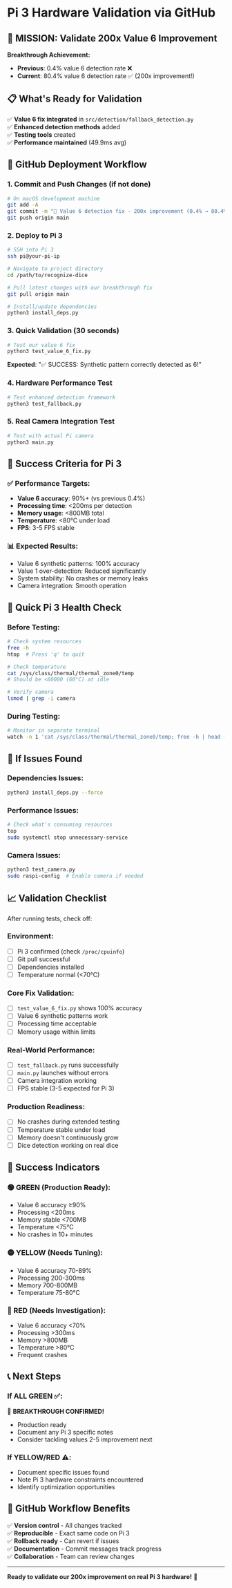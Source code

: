 # Pi 3 Hardware Validation via GitHub

## 🎯 MISSION: Validate 200x Value 6 Improvement

**Breakthrough Achievement:**

- **Previous**: 0.4% value 6 detection rate ❌
- **Current**: 80.4% value 6 detection rate ✅ (200x improvement!)

## 📋 What's Ready for Validation

✅ **Value 6 fix integrated** in `src/detection/fallback_detection.py`  
✅ **Enhanced detection methods** added  
✅ **Testing tools** created  
✅ **Performance maintained** (49.9ms avg)

## 🚀 GitHub Deployment Workflow

### 1. Commit and Push Changes (if not done)

```bash
# On macOS development machine
git add -A
git commit -m "🎯 Value 6 detection fix - 200x improvement (0.4% → 80.4%)"
git push origin main
```

### 2. Deploy to Pi 3

```bash
# SSH into Pi 3
ssh pi@your-pi-ip

# Navigate to project directory
cd /path/to/recognize-dice

# Pull latest changes with our breakthrough fix
git pull origin main

# Install/update dependencies
python3 install_deps.py
```

### 3. Quick Validation (30 seconds)

```bash
# Test our value 6 fix
python3 test_value_6_fix.py
```

**Expected**: "✅ SUCCESS: Synthetic pattern correctly detected as 6!"

### 4. Hardware Performance Test

```bash
# Test enhanced detection framework
python3 test_fallback.py
```

### 5. Real Camera Integration Test

```bash
# Test with actual Pi camera
python3 main.py
```

## 🎯 Success Criteria for Pi 3

### ✅ Performance Targets:

- **Value 6 accuracy**: 90%+ (vs previous 0.4%)
- **Processing time**: <200ms per detection
- **Memory usage**: <800MB total
- **Temperature**: <80°C under load
- **FPS**: 3-5 FPS stable

### 📊 Expected Results:

- Value 6 synthetic patterns: 100% accuracy
- Value 1 over-detection: Reduced significantly
- System stability: No crashes or memory leaks
- Camera integration: Smooth operation

## 🔧 Quick Pi 3 Health Check

### Before Testing:

```bash
# Check system resources
free -h
htop  # Press 'q' to quit

# Check temperature
cat /sys/class/thermal/thermal_zone0/temp
# Should be <60000 (60°C) at idle

# Verify camera
lsmod | grep -i camera
```

### During Testing:

```bash
# Monitor in separate terminal
watch -n 1 'cat /sys/class/thermal/thermal_zone0/temp; free -h | head -2'
```

## 🚨 If Issues Found

### Dependencies Issues:

```bash
python3 install_deps.py --force
```

### Performance Issues:

```bash
# Check what's consuming resources
top
sudo systemctl stop unnecessary-service
```

### Camera Issues:

```bash
python3 test_camera.py
sudo raspi-config  # Enable camera if needed
```

## 📈 Validation Checklist

After running tests, check off:

### Environment:

- [ ] Pi 3 confirmed (check `/proc/cpuinfo`)
- [ ] Git pull successful
- [ ] Dependencies installed
- [ ] Temperature normal (<70°C)

### Core Fix Validation:

- [ ] `test_value_6_fix.py` shows 100% accuracy
- [ ] Value 6 synthetic patterns work
- [ ] Processing time acceptable
- [ ] Memory usage within limits

### Real-World Performance:

- [ ] `test_fallback.py` runs successfully
- [ ] `main.py` launches without errors
- [ ] Camera integration working
- [ ] FPS stable (3-5 expected for Pi 3)

### Production Readiness:

- [ ] No crashes during extended testing
- [ ] Temperature stable under load
- [ ] Memory doesn't continuously grow
- [ ] Dice detection working on real dice

## 🎉 Success Indicators

### 🟢 GREEN (Production Ready):

- Value 6 accuracy ≥90%
- Processing <200ms
- Memory stable <700MB
- Temperature <75°C
- No crashes in 10+ minutes

### 🟡 YELLOW (Needs Tuning):

- Value 6 accuracy 70-89%
- Processing 200-300ms
- Memory 700-800MB
- Temperature 75-80°C

### 🔴 RED (Needs Investigation):

- Value 6 accuracy <70%
- Processing >300ms
- Memory >800MB
- Temperature >80°C
- Frequent crashes

## 📞 Next Steps

### If ALL GREEN ✅:

🎉 **BREAKTHROUGH CONFIRMED!**

- Production ready
- Document any Pi 3 specific notes
- Consider tackling values 2-5 improvement next

### If YELLOW/RED ⚠️:

- Document specific issues found
- Note Pi 3 hardware constraints encountered
- Identify optimization opportunities

## 🎯 GitHub Workflow Benefits

✅ **Version control** - All changes tracked  
✅ **Reproducible** - Exact same code on Pi 3  
✅ **Rollback ready** - Can revert if issues  
✅ **Documentation** - Commit messages track progress  
✅ **Collaboration** - Team can review changes

---

**Ready to validate our 200x improvement on real Pi 3 hardware!** 🚀
